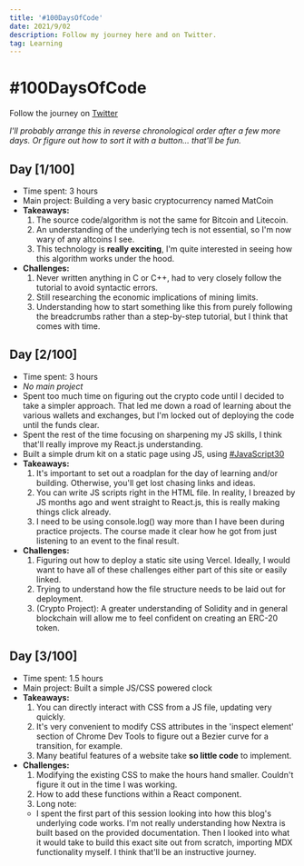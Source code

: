 ```yaml
---
title: '#100DaysOfCode'
date: 2021/9/02
description: Follow my journey here and on Twitter.
tag: Learning
---
```


# #100DaysOfCode

Follow the journey on [Twitter](https://twitter.com/mataspigaga)

_I'll probably arrange this in reverse chronological order after a few more days. Or figure out how to sort it with a button... that'll be fun._

## Day [1/100]

- Time spent: 3 hours
- Main project: Building a very basic cryptocurrency named MatCoin
- **Takeaways:**
  1. The source code/algorithm is not the same for Bitcoin and Litecoin.
  2. An understanding of the underlying tech is not essential, so I'm now wary of any altcoins I see.
  3. This technology is **really exciting**, I'm quite interested in seeing how this algorithm works under the hood.
- **Challenges:**
  1. Never written anything in C or C++, had to very closely follow the tutorial to avoid syntactic errors.
  2. Still researching the economic implications of mining limits.
  3. Understanding how to start something like this from purely following the breadcrumbs rather than a step-by-step tutorial, but I think that comes with time.

## Day [2/100]

- Time spent: 3 hours
- _No main project_
- Spent too much time on figuring out the crypto code until I decided to take a simpler approach. That led me down a road of learning about the various wallets and exchanges, but I'm locked out of deploying the code until the funds clear.
- Spent the rest of the time focusing on sharpening my JS skills, I think that'll really improve my React.js understanding.
- Built a simple drum kit on a static page using JS, using [#JavaScript30](https://javascript30.com/)
- **Takeaways:**
  1. It's important to set out a roadplan for the day of learning and/or building. Otherwise, you'll get lost chasing links and ideas.
  2. You can write JS scripts right in the HTML file. In reality, I breazed by JS months ago and went straight to React.js, this is really making things click already.
  3. I need to be using console.log() way more than I have been during practice projects. The course made it clear how he got from just listening to an event to the final result.
- **Challenges:**
  1. Figuring out how to deploy a static site using Vercel. Ideally, I would want to have all of these challenges either part of this site or easily linked.
  2. Trying to understand how the file structure needs to be laid out for deployment.
  3. (Crypto Project): A greater understanding of Solidity and in general blockchain will allow me to feel confident on creating an ERC-20 token.

## Day [3/100]

- Time spent: 1.5 hours
- Main project: Built a simple JS/CSS powered clock
- **Takeaways:**
  1. You can directly interact with CSS from a JS file, updating very quickly.
  2. It's very convenient to modify CSS attributes in the 'inspect element' section of Chrome Dev Tools to figure out a Bezier curve for a transition, for example.
  3. Many beatiful features of a website take **so little code** to implement.
- **Challenges:**
  1. Modifying the existing CSS to make the hours hand smaller. Couldn't figure it out in the time I was working.
  2. How to add these functions within a React component.
  3. Long note:
  - I spent the first part of this session looking into how this blog's underlying code works. I'm not really understanding how Nextra is built based on the provided documentation. Then I looked into what it would take to build this exact site out from scratch, importing MDX functionality myself. I think that'll be an instructive journey.
